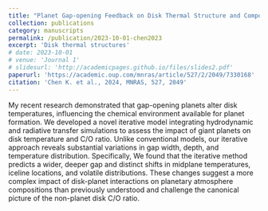 ```yaml
---
title: "Planet Gap-opening Feedback on Disk Thermal Structure and Composition"
collection: publications
category: manuscripts
permalink: /publication/2023-10-01-chen2023
excerpt: 'Disk thermal structures'
# date: 2023-10-01
# venue: 'Journal 1'
# slidesurl: 'http://academicpages.github.io/files/slides2.pdf'
paperurl: 'https://academic.oup.com/mnras/article/527/2/2049/7330168'
citation: 'Chen K. et al., 2024, MNRAS, 527, 2049'
---
```


My recent research demonstrated that gap-opening planets alter disk temperatures, influencing the chemical environment available for planet formation. We developed a novel iterative model integrating hydrodynamic and radiative transfer simulations to assess the impact of giant planets on disk temperature and C/O ratio. Unlike conventional models, our iterative approach reveals substantial variations in gap width, depth, and temperature distribution. Specifically, We found that the iterative method predicts a wider, deeper gap and distinct shifts in midplane temperatures, iceline locations, and volatile distributions. These changes suggest a more complex impact of disk-planet interactions on planetary atmosphere compositions than previously understood and challenge the canonical picture of the non-planet
disk C/O ratio.